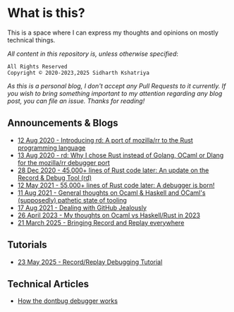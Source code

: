 # What is this?

This is a space where I can express my thoughts and opinions on mostly technical things.

_All content in this repository is, unless otherwise specified_:
```
All Rights Reserved
Copyright © 2020-2023,2025 Sidharth Kshatriya
```

_As this is a personal blog, I don't accept any Pull Requests to it currently. If you wish to bring something important to my attention regarding any blog post, you can file an issue. Thanks for reading!_

## Announcements & Blogs

- [12 Aug 2020 - Introducing rd: A port of mozilla/rr to the Rust programming language](001-rd-intro.md)
- [13 Aug 2020 - rd: Why I chose Rust instead of Golang, OCaml or Dlang for the mozilla/rr debugger port](002-why-rust.md)
- [28 Dec 2020 - 45,000+ lines of Rust code later: An update on the Record & Debug Tool (rd)](003-Rd-makes-significant-advances.md)
- [12 May 2021 - 55,000+ lines of Rust code later: A debugger is born!](004-A-debugger-is-born.md)
- [11 Aug 2021 - General thoughts on Ocaml & Haskell and OCaml's (supposedly) pathetic state of tooling](005-On-the-lack-of-integrated-tooling-OCaml.md)
- [17 Aug 2021 - Dealing with GitHub Jealously](006-Dealing-with-GitHub-Jealously.md)
- [26 April 2023 - My thoughts on Ocaml vs Haskell/Rust in 2023](007-My-Thoughts-on-OCaml-vs-Haskell-Rust-2023.md)
- [21 March 2025 - Bringing Record and Replay everywhere](008-rr-everywhere.md)

## Tutorials
- [23 May 2025 - Record/Replay Debugging Tutorial](009-rr-on-aarch64.md)

## Technical Articles
- [How the dontbug debugger works](https://github.com/sidkshatriya/dontbug/wiki/How-the-Dontbug-Debugger-works)
